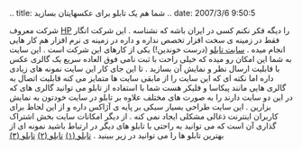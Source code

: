 .. title: شما هم یک تابلو برای عکسهایتان بسازید .. date: 2007/3/6 9:50:5

شرکت معروف [HP](http://hp.com/) را دیگه فکر نکنم کسی در ایران باشه که
نشناسه . این شرکت انگار فقط در زمینه ی سخت افزار تخصص نداره و داره در
زمینه ی نرم افزار هم کار هایی انجام میده . [سایت
تابلو](http://www.tabblo.com/) (درست خوندین!) یکی از کارهای این شرکت است
. این سایت به شما این امکان رو میده که خیلی راحت با ثبت نامی فوق العاده
سریع یک گالری عکس با قابلیت ارسال نظر و نمایش آن بسازید . تا این جای کار
این سایت نمونه های زیادی داره اما نکته ای که این سایت را از مابقی سایت
ها متمایز می کنه قابلیت اتصال به گالری هایی مانند پیکاسا و فلیکر هست شما
با استفاده از تابلو می توانید گالری های که در این دو سایت دارند را به
صورت های مختلف علاوه بر تابلو در سایت خودتون به نمایش بزارین . این سایت
طراحی بسیار سبکی بر پایه ی آژاکس داره و از این لحاظ برای کاربران اینترنت
ذغالی مشکلی ایجاد نمی کنه . از دیگر امکانات سایت بخش اشتراک گذاری آن است
که می توانید به راحتی با تابلو های دیگر در ارتباط باشید نمونه ای از
بهترین تابلو ها را می توانید در زیر ببینید . [تابلو
(۱)](http://www.tabblo.com/studio/stories/view/283627/) [تابلو
(۲)](http://www.tabblo.com/studio/stories/view/283952/) [تابلو
(۳)](http://www.tabblo.com/studio/stories/view/284151/)
